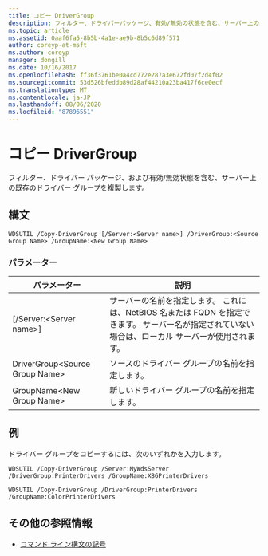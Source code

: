 ```yaml
---
title: コピー DriverGroup
description: フィルター、ドライバーパッケージ、有効/無効の状態を含む、サーバー上の既存のドライバーグループを複製する、コピー DriverGroup の参照記事。
ms.topic: article
ms.assetid: 0aaf6fa5-8b5b-4a1e-ae9b-8b5c6d89f571
author: coreyp-at-msft
ms.author: coreyp
manager: dongill
ms.date: 10/16/2017
ms.openlocfilehash: ff36f3761be0a4cd772e287a3e672fd07f2d4f02
ms.sourcegitcommit: 53d526bfeddb89d28af44210a23ba417f6ce0ecf
ms.translationtype: MT
ms.contentlocale: ja-JP
ms.lasthandoff: 08/06/2020
ms.locfileid: "87896551"
---
```

# <a name="copy-drivergroup"></a>コピー DriverGroup

フィルター、ドライバー パッケージ、および有効/無効状態を含む、サーバー上の既存のドライバー グループを複製します。

## <a name="syntax"></a>構文

```
WDSUTIL /Copy-DriverGroup [/Server:<Server name>] /DriverGroup:<Source Group Name> /GroupName:<New Group Name>
```

### <a name="parameters"></a>パラメーター

|パラメーター|説明|
|---------|-----------|
|[/Server:\<Server name>]|サーバーの名前を指定します。 これには、NetBIOS 名または FQDN を指定できます。 サーバー名が指定されていない場合は、ローカル サーバーが使用されます。|
|DriverGroup\<Source Group Name>|ソースのドライバー グループの名前を指定します。|
|GroupName\<New Group Name>|新しいドライバー グループの名前を指定します。|

## <a name="examples"></a>例

ドライバー グループをコピーするには、次のいずれかを入力します。
```
WDSUTIL /Copy-DriverGroup /Server:MyWdsServer /DriverGroup:PrinterDrivers /GroupName:X86PrinterDrivers
```
```
WDSUTIL /Copy-DriverGroup /DriverGroup:PrinterDrivers /GroupName:ColorPrinterDrivers
```

## <a name="additional-references"></a>その他の参照情報

- [コマンド ライン構文の記号](command-line-syntax-key.md)